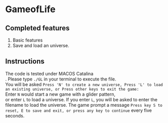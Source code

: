 # GameofLife
## Completed features
1. Basic features
2. Save and load an universe.
## Instructions
The code is tested under MACOS Catalina <br />. 
Please type `./GL` in your terminal to execute the file. <br />
You will be asked `Press 'N' to create a new universe,
Press 'L' to load an existing universe,
or Press other keys to exit the game:` <br />
Enter `N` would start a new game with a glider pattern, <br />
or enter `L` to load a universe. If you enter `L`, you will be asked to enter the filename to load the universe.
The game prompt a message `Press key S to reset, E to save and exit, or press any key to continue` every five seconds.<br />
